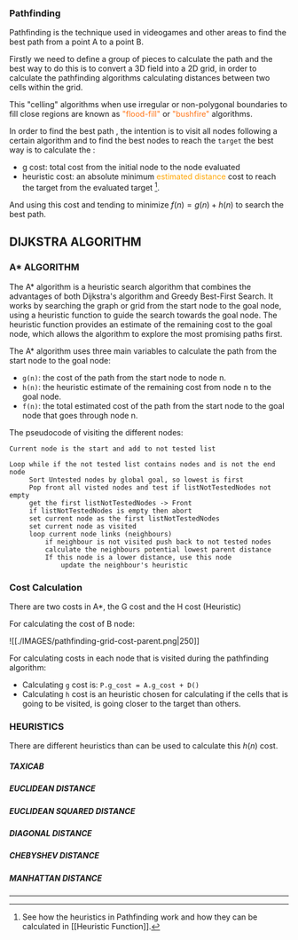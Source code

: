
### Pathfinding

Pathfinding is the technique used in videogames and other areas to find the best path from a point A to a point B. 

Firstly we need to define a group of pieces to calculate the path and the best way to do this is to convert a 3D field into a 2D grid, in order to calculate the pathfinding algorithms calculating distances between two cells within the grid. 

This "celling" algorithms when use irregular or non-polygonal boundaries to fill close regions are known as <span style="color:#ff7518;">"flood-fill"</span> or  <span style="color:#ff7518;">"bushfire"</span> algorithms. 

In order to find the best path , the intention is to visit all nodes following a certain algorithm and to find the best nodes to reach the `target` the best way is to calculate the : 

* g cost: total cost from the initial node to the node evaluated
* heuristic cost: an absolute minimum <span style="color:orange;">estimated distance</span> cost to reach the target from the evaluated target [^1]. 

And using this cost and tending to minimize $f(n) = g(n) + h(n)$ to search the best path. 

## DIJKSTRA ALGORITHM




### A* ALGORITHM

The A* algorithm is a heuristic search algorithm that combines the advantages of both Dijkstra's algorithm and Greedy Best-First Search. It works by searching the graph or grid from the start node to the goal node, using a heuristic function to guide the search towards the goal node. The heuristic function provides an estimate of the remaining cost to the goal node, which allows the algorithm to explore the most promising paths first.

The A* algorithm uses three main variables to calculate the path from the start node to the goal node:

- `g(n)`: the cost of the path from the start node to node n.
- `h(n)`: the heuristic estimate of the remaining cost from node n to the goal node.
- `f(n)`: the total estimated cost of the path from the start node to the goal node that goes through node n.

The pseudocode of visiting the different nodes: 
```pseudocode
Current node is the start and add to not tested list

Loop while if the not tested list contains nodes and is not the end node
     Sort Untested nodes by global goal, so lowest is first
     Pop front all visted nodes and test if listNotTestedNodes not empty
     get the first listNotTestedNodes -> Front
     if listNotTestedNodes is empty then abort
     set current node as the first listNotTestedNodes
     set current node as visited
     loop current node links (neighbours)
         if neighbour is not visited push back to not tested nodes
         calculate the neighbours potential lowest parent distance
         If this node is a lower distance, use this node
             update the neighbour's heuristic
```
### Cost Calculation

There are two costs in A*,  the G cost and the H cost (Heuristic)

For calculating the cost of B node: 

![[./IMAGES/pathfinding-grid-cost-parent.png|250]]

For calculating costs in each node that is visited during the pathfinding algorithm: 

* Calculating `g` cost is: `P.g_cost = A.g_cost + D()`
* Calculating `h` cost is an heuristic chosen for calculating if the cells that is going to be visited, is going closer to the target than others. 


### HEURISTICS

There are different heuristics than can be used to calculate this $h(n)$ cost. 

##### TAXICAB

##### EUCLIDEAN DISTANCE

##### EUCLIDEAN SQUARED DISTANCE

##### DIAGONAL DISTANCE

##### CHEBYSHEV DISTANCE

##### MANHATTAN DISTANCE


---

[^1]: See how the heuristics in Pathfinding work and how they can be calculated in [[Heuristic Function]]. 
